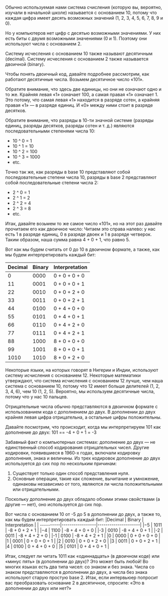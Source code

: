 Обычно используемая нами система счисления (которую вы, вероятно, изучали в начальной школе) называется с основанием 10, 
потому что каждая цифра имеет десять возможных значений (1, 2, 3, 4, 5, 6, 7, 8, 9 и 0).

Но у компьютеров нет цифр с десятью возможными значениями. У них есть биты с двумя возможными значениями (0 и 1). 
Поэтому они используют числа с основанием 2.

Систему исчесления с основанием 10 также называют десятичным (decimal). 
Систему исчесления с основанием 2 также называется двоичной (binary).

Чтобы понять двоичный код, давайте подробнее рассмотрим, как работают десятичные числа. Возьмем десятичное число «101».

Обратите внимание, что здесь две единицы, но они не означают одно и то же. 
Крайняя левая «1» означает 100, а самая правая «1» означает 1. 
Это потому, что самая левая «1» находится в разряде сотен, а крайняя правая «1» — в разряде единиц. 
И «0» между ними стоит в разряде десятков.

Обратите внимание, что разряды в 10-ти значной системе (разряды единиц, разряды десятков, разряды сотен и т. д.) 
являются последовательными степенями числа 10:
* 10 ^ 0 = 1
* 10 ^ 1 = 10
* 10 ^ 2 = 100
* 10 ^ 3 = 1000
* etc.

Точно так же, как разряды в base 10 представляют собой последовательные степени числа 10, 
разряды в base 2 представляют собой последовательные степени числа 2:
* 2 ^ 0 = 1
* 2 ^ 1 = 2
* 2 ^ 2 = 4
* 2 ^ 3 = 8
* etc.

Итак, давайте возьмем то же самое число «101», но на этот раз давайте прочитаем его как двоичное число:
Читаем это справа налево: у нас есть 1 в разряде единиц, 0 в разряде двоек и 1 в разряде четверок. 
Таким образом, наша сумма равна 4 + 0 + 1, что равно 5.

Вот как мы будем считать от 0 до 10 в двоичном формате, а также, как мы будем интерпретировать каждый бит:

| Decimal | Binary | Interpretation |
|---------|--------|----------------|
| 0	      | 0000	  | 0 + 0 + 0 + 0  |
| 11	     | 0001	  | 0 + 0 + 0 + 1  |
| 22	     | 0010	  | 0 + 0 + 2 + 0  |
| 33	     | 0011	  | 0 + 0 + 2 + 1  |
| 44	     | 0100	  | 0 + 4 + 0 + 0  |
| 55	     | 0101	  | 0 + 4 + 0 + 1  |
| 66	     | 0110	  | 0 + 4 + 2 + 0  |
| 77	     | 0111	  | 0 + 4 + 2 + 1  |
| 88	     | 1000	  | 8 + 0 + 0 + 0  |
| 99	     | 1001	  | 8 + 0 + 0 + 1  |
| 1010	   | 1010	  | 8 + 0 + 2 + 0  |

Некоторые языки, на которых говорят в Нигерии и Индии, используют систему исчисления c основанием 12.
Некоторые математики утверждают, что система исчисления с основанием 12 лучше, чем наша система с основанием 10, 
потому что 12 имеет больше делителей (1, 2, 3, 4, 6), чем 10 (1, 2, 5). Вероятно, мы используем десятичные числа, 
потому что у нас 10 пальцев.

Отрицательные числа обычно представляются в двоичном формате с использованием кода с дополнением до двух. 
В дополнении до двух крайняя левая цифра отрицательна, а остальные цифры положительны.

Давайте посмотрим, что происходит, когда мы интерпретируем 101 как дополнение до двух:
101 == -4 + 0 + 1 = -3

Забавный факт о компьютерных системах: дополнение до двух — не единственный способ кодирования отрицательных чисел. 
Другие кодировки, появившиеся в 1960-х годах, включали кодировку дополнения, знака и величины.
Из трех кодировок дополнение до двух используется до сих пор по нескольким причинам:
1. Существует только один способ представления нуля.
2. Основные операции, такие как сложение, вычитание и умножение, одинаковы независимо от того, являются ли числа положительными или отрицательными.

Поскольку дополнение до двух обладало обоими этими свойствами (а другие — нет), оно используется до сих пор.

Вот числа с основанием 10 от -5 до 5 в дополнении до двух, а также то, как мы будем интерпретировать каждый бит:
|Decimal    |    Binary       |    Interpretation   |
| ----------|-----------------|---------------------|
|−5	        |      1011	      |    -8 + 0 + 2 + 1   |
|−4	        |      1100	      |    -8 + 4 + 0 + 0   |
|-3	        |      0010	      |    -8 + 4 + 0 + 1   |
|-2	        |      0011	      |    -8 + 4 + 2 + 0   |
|-1	        |      0100	      |    -8 + 4 + 2 + 1   |
|0          |      0000	      |    0 + 0 + 0 + 0    |
|1	        |      0001	      |    0 + 0 + 0 + 1    |
|2	        |      0010	      |    0 + 0 + 2 + 0    |
|3	        |      0011	      |    0 + 0 + 2 + 1    |
|4	        |      0100	      |    0 + 4 + 0 + 0    |
|5    	    |      0101	      |    0 + 4 + 0 + 1    |

Итак, следует ли читать 1011 как «одиннадцать» (в двоичном коде) или «минус пять» (в дополнении до двух)? 
Это может быть любой! Во многих языках есть два типа чисел: со знаком и без знака. Числа со знаком представляются в дополнении до двух, 
а числа без знака используют старую простую base 2. Итак, если интервьюер попросит вас преобразовать основание 2 в десятичное, 
спросите: «Это в дополнении до двух или нет?»
